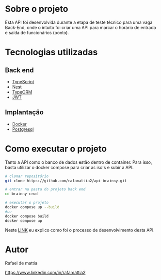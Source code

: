 # Sobre o projeto

Esta API foi desenvolvida durante a etapa de teste técnico para uma vaga Back-End, onde o intuito foi criar uma API para marcar o horário de entrada e saída de funcionários (ponto).

# Tecnologias utilizadas
## Back end
- [TypeScript](https://www.typescriptlang.org/)
- [Nest](https://github.com/nestjs/nest)
- [TypeORM](https://typeorm.io/)
- [JWT](https://jwt.io/)

## Implantação
- [Docker](https://www.docker.com/)
- [Postgresql](https://www.postgresql.org/)

# Como executar o projeto
Tanto a API como o banco de dados estão dentro de container. Para isso, basta utilizar o docker compose para criar as iso's e subir a API.
```bash
# clonar repositório
git clone https://github.com/rafamattia2/api-brainny.git

# entrar na pasta do projeto back end
cd brainny-crud

# executar o projeto
docker compose up --build
#ou
docker compose build
docker compose up
```
Neste [LINK](https://www.youtube.com/watch?v=HY97vXn4uVQ) eu explico como foi o processo de desenvolvimento desta API.
# Autor

Rafael de mattia

https://www.linkedin.com/in/rafamattia2

